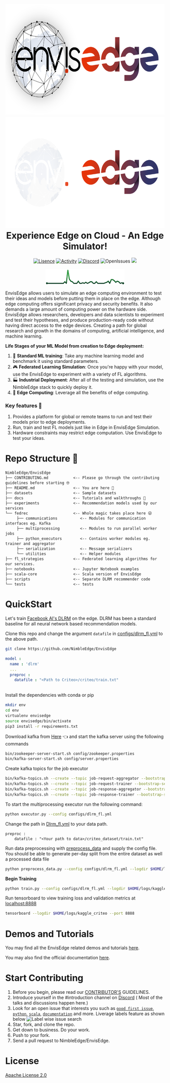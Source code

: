<h1 align="center">

  <br>
  <img src="./assets/envisedge-banner-dark.png#gh-light-mode-only" alt="EnvisEdge"/ height="350" width="700">
  <img src="./assets/envisedge-banner-light.png#gh-dark-mode-only" alt="EnvisEdge"/ height="350" width="700">
  <br>
  Experience Edge on Cloud - An Edge Simulator!
  <br>

</h1>
<p align="center">
<a href=""><img src="https://img.shields.io/github/license/NimbleEdge/EnvisEdge?style=plastic" alt="Lisence"></a>
<a href=""><img src="https://img.shields.io/github/last-commit/NimbleEdge/EnvisEdge?style=plastic" alt="Activity"></a>
<a href="https://nimbleedge.ai/discord"><img src="https://img.shields.io/discord/889803721339445288?color=purple&label=Discord&style=plastic" alt="Discord"></a>
<img src="https://img.shields.io/github/issues/NimbleEdge/EnvisEdge?style=plastic&color=blue" alt="OpenIssues">
<a href=""><img src="https://github.com/NimbleEdge/EnvisEdge/actions/workflows/codeql-analysis.yml/badge.svg"></a>  

<br>
<br>
<a href="https://github.com/NimbleEdge/EnvisEdge/pulse"><img src="./assets/sparkline-banner.png" alt="Sparkline"/ height="50" width="250"></a>
<br>  
</p>
 
EnvisEdge allows users to simulate an edge computing environment to test their ideas and models before putting them in place on the edge. Although edge computing offers significant privacy and security benefits. It also demands a large amount of computing power on the hardware side. EnvisEdge allows researchers, developers and data scientists to experiment and test their hypotheses, and produce production-ready code without having direct access to the edge devices. Creating a path for global research and growth in the domains of computing, artificial intelligence, and machine learning.

**Life Stages of your ML Model from creation to Edge deployment:** 
1. 🔩 **Standard ML training**: Take any machine learning model and benchmark it using standard parameters.
2. 🎮 **Federated Learning Simulation**: Once you're happy with your model, use the EnvisEdge to experiment with a variety of FL algorithms.
3. 🏭 **Industrial Deployment**: After all of the testing and simulation, use the NimbleEdge stack to quickly deploy it.
4. 🚀 **Edge Computing**: Leverage all the benefits of edge computing.


### Key features :star2: 
1. Provides a platform for global or remote teams to run and test their models prior to edge deployments.
2. Run, train and test FL models just like in Edge in EnvisEdge Simulation. 
3. Hardware constraints may restrict edge computation. Use EnvisEdge to test your ideas. 

# Repo Structure 🏢
  
 ```
NimbleEdge/EnvisEdge
├── CONTRIBUTING.md           <-- Please go through the contributing guidelines before starting 🤓
├── README.md                 <-- You are here 📌
├── datasets                  <-- Sample datasets
├── docs                      <-- Tutorials and walkthroughs 🧐
├── experiments               <-- Recommendation models used by our services
└── fedrec                    <-- Whole magic takes place here 😜 
      ├── communications          <-- Modules for communication interfaces eg. Kafka
      ├── multiprocessing         <-- Modules to run parallel worker jobs
      ├── python_executors        <-- Contains worker modules eg. trainer and aggregator
      ├── serialization           <-- Message serializers
      └── utilities               <-- Helper modules
├── fl_strategies             <-- Federated learning algorithms for our services.
├── notebooks                 <-- Jupyter Notebook examples
├── scala-core                <-- Scala version of EnvisEdge
├── scripts                   <-- Separate DLRM recommender code  
└── tests                     <-- tests
``` 
  
# QuickStart

Let's train [Facebook AI's DLRM](https://arxiv.org/abs/1906.00091) on the edge. DLRM has been a standard baseline for all neural network based recommendation models.

Clone this repo and change the argument `datafile` in [configs/dlrm_fl.yml](configs/dlrm_fl.yml) to the above path.
```bash
git clone https://github.com/NimbleEdge/EnvisEdge
```
```yml
model :
  name : 'dlrm'
  ...
  preproc :
    datafile : "<Path to Criteo>/criteo/train.txt"
 
```
Install the dependencies with conda or pip
```bash
mkdir env
cd env
virtualenv envisedge 
source envisedge/bin/activate 
pip3 install -r requirements.txt
``` 
Download kafka from [Here](https://github.com/apache/kafka) 👈
and start the kafka server using the following commands

```bash
bin/zookeeper-server-start.sh config/zookeeper.properties
bin/kafka-server-start.sh config/server.properties
```
Create kafka topics for the job executor

```bash
bin/kafka-topics.sh --create --topic job-request-aggregator --bootstrap-server localhost:9092 --partitions 1 --replication-factor 1
bin/kafka-topics.sh --create --topic job-request-trainer --bootstrap-server localhost:9092 --partitions 1 --replication-factor 1
bin/kafka-topics.sh --create --topic job-response-aggregator --bootstrap-server localhost:9092 --partitions 1 --replication-factor 1
bin/kafka-topics.sh --create --topic job-response-trainer --bootstrap-server localhost:9092 --partitions 1 --replication-factor 1
```

To start the multiprocessing executor run the following command:

```bash
python executor.py --config configs/dlrm_fl.yml
```
Change the path in [Dlrm_fl.yml](configs/dlrm_fl.yml) to your data path.
```
preproc :
    datafile : "<Your path to data>/criteo_dataset/train.txt"
```
Run data preprocessing with [preprocess_data](preprocess_data.py) and supply the config file. You should be able to generate per-day split from the entire dataset as well a processed data file
```bash
python preprocess_data.py --config configs/dlrm_fl.yml --logdir $HOME/logs/kaggle_criteo/exp_1
```

**Begin Training**
```bash
python train.py --config configs/dlrm_fl.yml --logdir $HOME/logs/kaggle_criteo/exp_3 --num_eval_batches 1000 --devices 0
```

Run tensorboard to view training loss and validation metrics at [localhost:8888](http://localhost:8888/)
```bash
tensorboard --logdir $HOME/logs/kaggle_criteo --port 8888
```
# Demos and Tutorials
You may find all the EnvisEdge related demos and tutorials [here](https://github.com/NimbleEdge/EnvisEdge/tree/refactor-user-module/docs).

You may also find the official documentation [here](https://docs.nimbleedge.ai/).

# Start Contributing

1. Before you begin, please read our [CONTRIBUTOR'S](https://github.com/NimbleEdge/EnvisEdge/blob/main/CONTRIBUTING.md) GUIDELINES.
2. Introduce yourself in the #introduction channel on [Discord](https://nimbleedge.ai/discord) ( Most of the talks and discussions happen here.)
3. Look for an open issue that interests you such as [`good first issue`](https://github.com/NimbleEdge/EnvisEdge/labels/good%20first%20issue), [`python`](https://github.com/NimbleEdge/EnvisEdge/labels/python), [`scala`](https://github.com/NimbleEdge/EnvisEdge/labels/scala), [`documentation`](https://github.com/NimbleEdge/EnvisEdge/labels/documentation%20%F0%9F%93%83) and more. Liverage labels feature as shown below
![Label wise issue search](https://github.com/shaistha24/EnvisEdge/blob/main/assets/issues.gif) 
4. Star, fork, and clone the repo. 
5. Get down to business. Do your work.
6. Push to your fork.
7. Send a pull request to NimbleEdge/EnvisEdge.

# License
[Apache License 2.0](https://github.com/NimbleEdge/EnvisEdge/blob/refactor-user-module/LICENSE)


